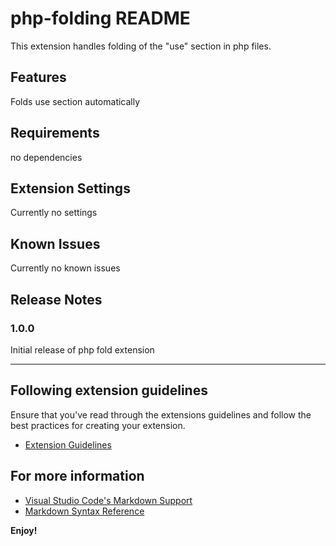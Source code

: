 # php-folding README

This extension handles folding of the "use" section in php files.

## Features

Folds use section automatically

## Requirements

no dependencies

## Extension Settings

Currently no settings

## Known Issues

Currently no known issues

## Release Notes

### 1.0.0

Initial release of php fold extension

---

## Following extension guidelines

Ensure that you've read through the extensions guidelines and follow the best practices for creating your extension.

* [Extension Guidelines](https://code.visualstudio.com/api/references/extension-guidelines)

## For more information

* [Visual Studio Code's Markdown Support](http://code.visualstudio.com/docs/languages/markdown)
* [Markdown Syntax Reference](https://help.github.com/articles/markdown-basics/)

**Enjoy!**

